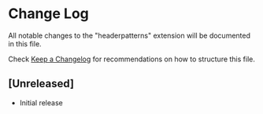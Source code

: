 # Change Log

All notable changes to the "headerpatterns" extension will be documented in this file.

Check [Keep a Changelog](http://keepachangelog.com/) for recommendations on how to structure this file.

## [Unreleased]

- Initial release